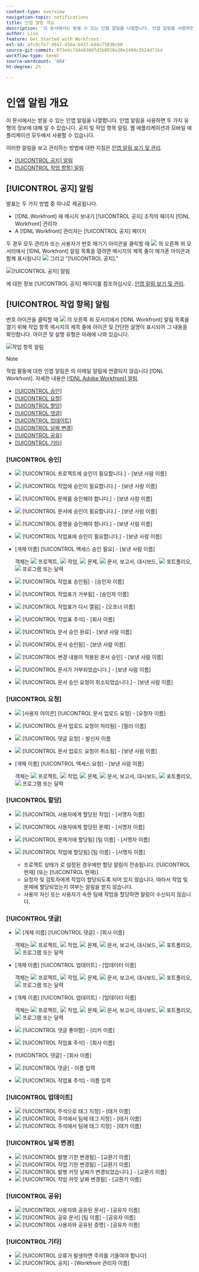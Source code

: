 ```yaml
---
content-type: overview
navigation-topic: notifications
title: 인앱 알림 개요
description: '이 문서에서는 받을 수 있는 인앱 알림을 나열합니다. 인앱 알림을 사용하면 두 가지 유형의 정보에 대해 알 수 있습니다. 공지 및 작업 항목 알림. 웹 애플리케이션과 모바일 애플리케이션 모두에서 사용할 수 있습니다.'
author: Lisa
feature: Get Started with Workfront
exl-id: afc8cfe7-d9a7-458a-b437-bd4c75838cb0
source-git-commit: 073e6c7d4e830dfd2b8920a20e1490c5524d71bd
workflow-type: tm+mt
source-wordcount: '664'
ht-degree: 2%

---
```


# 인앱 알림 개요

이 문서에서는 받을 수 있는 인앱 알림을 나열합니다. 인앱 알림을 사용하면 두 가지 유형의 정보에 대해 알 수 있습니다. 공지 및 작업 항목 알림. 웹 애플리케이션과 모바일 애플리케이션 모두에서 사용할 수 있습니다.

이러한 알림을 보고 관리하는 방법에 대한 지침은 [인앱 알림 보기 및 관리](../../workfront-basics/using-notifications/view-and-manage-in-app-notifications.md).

* [[!UICONTROL 공지] 알림](#announcement-notifications)
* [[!UICONTROL 작업 항목] 알림](#work-item-notifications)

## [!UICONTROL 공지] 알림

발표는 두 가지 방법 중 하나로 제공됩니다.

* [!DNL Workfront] 에 메시지 보내기 [!UICONTROL 공지] 조직의 페이지 [!DNL Workfront] 관리자
* A [!DNL Workfront] 관리자는 [!UICONTROL 공지] 페이지

두 경우 모두 관리자 또는 사용자가 번호 매기기 아이콘을 클릭할 때 ![](assets/notifications-icon-jewel.jpg) 의 오른쪽 위 모서리에서 [!DNL Workfront] 알림 목록을 열려면 메시지의 제목 줄이 메가폰 아이콘과 함께 표시됩니다 ![](assets/announcement.png) 그리고 &quot;[!UICONTROL 공지].&quot;

![[!UICONTROL 공지] 알림](assets/notification-list-announcement-350x271.png)

에 대한 정보 [!UICONTROL 공지] 페이지를 참조하십시오. [인앱 알림 보기 및 관리](../../workfront-basics/using-notifications/view-and-manage-in-app-notifications.md).

## [!UICONTROL 작업 항목] 알림

번호 아이콘을 클릭할 때 ![](assets/notifications-icon-jewel.jpg) 의 오른쪽 위 모서리에서 [!DNL Workfront] 알림 목록을 열기 위해 작업 항목 메시지의 제목 줄에 아이콘 및 간단한 설명이 표시되어 그 내용을 확인합니다. 아이콘 및 설명 유형은 아래에 나와 있습니다.

![작업 항목 알림](assets/notification-list-work-items-350x247.png)

>[!NOTE]
>
>작업 활동에 대한 인앱 알림은 의 이메일 알림에 연결되지 않습니다 [!DNL Workfront]. 자세한 내용은 [[!DNL Adobe Workfront] 알림](../../workfront-basics/using-notifications/wf-notifications.md).

* [[!UICONTROL 승인]](#approvals)
* [[!UICONTROL 요청]](#requests)
* [[!UICONTROL 할당]](#assignments)
* [[!UICONTROL 댓글]](#comments)
* [[!UICONTROL 업데이트]](#updates)
* [[!UICONTROL 날짜 변경]](#date-changes)
* [[!UICONTROL 공유]](#share)
* [[!UICONTROL 기타]](#other)

### [!UICONTROL 승인]

* ![](assets/prjneedsapprvl.png) [!UICONTROL 프로젝트에 승인이 필요합니다.] - [보낸 사람 이름]
* ![](assets/icon-taskassngdtoyou.png) [!UICONTROL 작업에 승인이 필요합니다.] - [보낸 사람 이름]
* ![](assets/issue.png) [!UICONTROL 문제를 승인해야 합니다.] - [보낸 사람 이름]
* ![](assets/document.png) [!UICONTROL 문서에 승인이 필요합니다.] - [보낸 사람 이름]
* ![](assets/proof.png) [!UICONTROL 증명을 승인해야 합니다.] - [보낸 사람 이름]
* ![](assets/timesheet.png) [!UICONTROL 작업표에 승인이 필요합니다.] - [보낸 사람 이름]

   <!--
  <li data-mc-conditions="QuicksilverOrClassic.Draft mode,QuicksilverOrClassic.Quicksilver"> <img src="assets/portfolio.png"> You need to approve a portfolio</li>
  -->

* [개체 이름] [!UICONTROL 액세스 승인 필요] - [보낸 사람 이름]

   객체는 ![](assets/prjneedsapprvl.png)  프로젝트, ![](assets/icon-taskassngdtoyou.png) 작업, ![](assets/issue.png) 문제, ![](assets/document.png)  문서, 보고서, 대시보드, ![](assets/portfolio.png) 포트폴리오, ![](assets/program.png) 프로그램 또는 달력

* ![](assets/timesheet.png) [!UICONTROL 작업표 승인됨] - [승인자 이름]
* ![](assets/timesheet.png) [!UICONTROL 작업표가 거부됨] - [승인자 이름]
* ![](assets/timesheet.png) [!UICONTROL 작업표가 다시 열림] - [오프너 이름]
* ![](assets/timesheet.png) [!UICONTROL 작업표 주석] - [회사 이름]
* ![](assets/document.png) [!UICONTROL 문서 승인 완료] - [보낸 사람 이름]
* ![](assets/document.png) [!UICONTROL 문서 승인됨] - [보낸 사람 이름]
* ![](assets/document.png) [!UICONTROL 변경 내용이 적용된 문서 승인] - [보낸 사람 이름]
* ![](assets/document.png) [!UICONTROL 문서가 거부되었습니다.] - [보낸 사람 이름]
* ![](assets/document.png) [!UICONTROL 문서 승인 요청이 취소되었습니다.] - [보낸 사람 이름]

### [!UICONTROL 요청]

* ![](assets/document.png) [사용자 아이콘] [!UICONTROL 문서 업로드 요청] - [요청자 이름]
* ![](assets/document.png) [!UICONTROL 문서 업로드 요청이 처리됨] - [필러 이름]
* ![](assets/user.png) [!UICONTROL 댓글 요청] - 발신자 이름
* ![](assets/document.png) [!UICONTROL 문서 업로드 요청이 취소됨] - [보낸 사람 이름]
* [개체 이름] [!UICONTROL 액세스 요청] - [보낸 사람 이름]

   객체는 ![](assets/prjneedsapprvl.png)  프로젝트, ![](assets/icon-taskassngdtoyou.png) 작업, ![](assets/issue.png) 문제, ![](assets/document.png)  문서, 보고서, 대시보드, ![](assets/portfolio.png) 포트폴리오, ![](assets/program.png) 프로그램 또는 달력

### [!UICONTROL 할당]

* ![](assets/icon-taskassngdtoyou.png) [!UICONTROL 사용자에게 할당된 작업] - [서명자 이름]
* ![](assets/issue.png) [!UICONTROL 사용자에게 할당된 문제] - [서명자 이름]
* ![](assets/issue.png) [!UICONTROL 문제가에 할당됨] [팀 이름] - [서명자 이름]
* ![](assets/icon-taskassngdtoyou.png) [!UICONTROL 작업에 할당됨] [팀 이름] - [서명자 이름]

   * 프로젝트 상태가 로 설정된 경우에만 할당 알림이 전송됩니다. [!UICONTROL 현재] (또는 [!UICONTROL 현재)].
   * 요청자 및 검토자에게 작업이 할당되도록 되어 있지 않습니다. 따라서 작업 및 문제에 할당되었는지 여부는 알림을 받지 않습니다.
   * 사용자 자신 또는 사용자가 속한 팀에 작업을 할당하면 알림이 수신되지 않습니다.

### [!UICONTROL 댓글]

* ![](assets/user.png) [개체 이름] [!UICONTROL 댓글] - [회사 이름]

   객체는 ![](assets/prjneedsapprvl.png)  프로젝트, ![](assets/icon-taskassngdtoyou.png) 작업, ![](assets/issue.png) 문제, ![](assets/document.png)  문서, 보고서, 대시보드, ![](assets/portfolio.png) 포트폴리오, ![](assets/program.png) 프로그램 또는 달력

* [개체 이름] [!UICONTROL 업데이트] - [업데이터 이름]

   객체는 ![](assets/prjneedsapprvl.png)  프로젝트, ![](assets/icon-taskassngdtoyou.png) 작업, ![](assets/issue.png) 문제, ![](assets/document.png)  문서, 보고서, 대시보드, ![](assets/portfolio.png) 포트폴리오, ![](assets/program.png) 프로그램 또는 달력

* [개체 이름] [!UICONTROL 업데이트] - [업데이터 이름]

   객체는 ![](assets/prjneedsapprvl.png)  프로젝트, ![](assets/icon-taskassngdtoyou.png) 작업, ![](assets/issue.png) 문제, ![](assets/document.png)  문서, 보고서, 대시보드, ![](assets/portfolio.png) 포트폴리오, ![](assets/program.png) 프로그램 또는 달력

* ![](assets/user.png) [!UICONTROL 댓글 좋아함] - [리커 이름]
* ![](assets/timesheet.png) [!UICONTROL 작업표 주석] - [회사 이름]
* [!UICONTROL 댓글] - [회사 이름]
* ![](assets/user.png) [!UICONTROL 댓글] - 이름 입력
* ![](assets/timesheet.png) [!UICONTROL 작업표 주석] - 이름 입력

### [!UICONTROL 업데이트]

* ![](assets/user.png) [!UICONTROL 주석으로 태그 지정] - [태거 이름]
* ![](assets/user.png) [!UICONTROL 주석에서 팀에 태그 지정] - [태거 이름]
* ![](assets/user.png) [!UICONTROL 주석에서 팀에 태그 지정] - [태거 이름]

### [!UICONTROL 날짜 변경]

* ![](assets/issue.png) [!UICONTROL 발행 기한 변경됨] - [교환기 이름]
* ![](assets/icon-taskassngdtoyou.png) [!UICONTROL 작업 기한 변경됨] - [교환기 이름]
* ![](assets/issue.png) [!UICONTROL 발행 커밋 날짜가 변경되었습니다.] - [교환기 이름]
* ![](assets/icon-taskassngdtoyou.png) [!UICONTROL 작업 커밋 날짜 변경됨] - [교환기 이름]

### [!UICONTROL 공유]

* ![](assets/document.png) [!UICONTROL 사용자와 공유된 문서] - [공유자 이름]
* ![](assets/document.png) [!UICONTROL 공유 문서] [팀 이름] - [공유자 이름]
* ![](assets/proof.png) [!UICONTROL 사용자와 공유된 증명] - [공유자 이름]

### [!UICONTROL 기타]

* ![](assets/error.png) [!UICONTROL 오류가 발생하면 주의를 기울여야 합니다]
* ![](assets/announcement.png) [!UICONTROL 공지] - [Workfront 관리자 이름]
